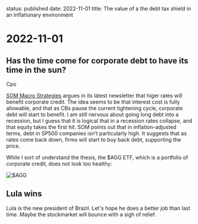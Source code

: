 status: published
date: 2022-11-01
title: The value of a the debt tax shield in an inflationary environment

# 2022-11-01

## Has the time come for corporate debt to have its time in the sun?

Cpo

[SOM Macro Strategies](https://www.sommacrostrategies.com/) argues in its latest newsletter that higer rates  will benefit corporate credit. The idea seems to be that interest cost is fully allowable, and that as CBs pause the current tightening cycle, corporate debt will start to benefit.
I am still nervous about going long debt into a recession, but I guess that it is logical that in a recession rates collapse, and that equity takes the first hit. 
SOM points out that in inflation-adjusted terms, debt in SP500 companies isn't particularly high. It suggests that as rates come back down, firms will start to buy back debt, supporting the price.

While I sort of understand the thesis, the $AGG ETF, which is a portfolio of corporate credit, does not look too healthy:

![$AGG](https://www.tradingview.com/x/vxJa4CBi/)


## Lula wins
Lula is the new president of Brazil. 
Let's hope he does a better job than last time.
Maybe the stockmarket will bounce with a sigh of relief.



